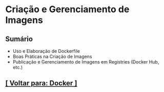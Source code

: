 # Criação e Gerenciamento de Imagens

## Sumário

- Uso e Elaboração de Dockerfile
- Boas Práticas na Criação de Imagens
- Publicação e Gerenciamento de Imagens em Registries (Docker Hub, etc.)

## [[ Voltar para: Docker ]](../docker.md#criacao-gerenciamento-imagens)